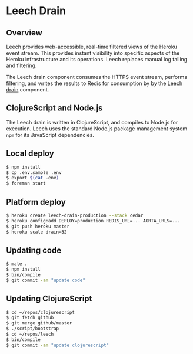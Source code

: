 # Leech Drain

## Overview

Leech provides web-accessible, real-time filtered views of the Heroku event stream. This provides instant visibility into specific aspects of the Heroku infrastructure and its operations. Leech replaces manual log tailing and filtering.

The Leech drain component consumes the HTTPS event stream, performs filtering, and writes the results to Redis for consumption by by the [Leech drain](https://github.com/heroku/leech-drain) component.


## ClojureScript and Node.js

The Leech drain is written in ClojureScript, and compiles to Node.js for execution. Leech uses the standard Node.js package management system `npm` for its JavaScript dependencies.


## Local deploy

```bash
$ npm install
$ cp .env.sample .env
$ export $(cat .env)
$ foreman start
```


## Platform deploy

```bash
$ heroku create leech-drain-production --stack cedar
$ heroku config:add DEPLOY=production REDIS_URL=... AORTA_URLS=...
$ git push heroku master
$ heroku scale drain=32
```


## Updating code

```bash
$ mate .
$ npm install
$ bin/compile
$ git commit -am "update code"
```


## Updating ClojureScript

```bash
$ cd ~/repos/clojurescript
$ git fetch github
$ git merge github/master
$ ./script/bootstrap
$ cd ~/repos/leech
$ bin/compile
$ git commit -am "update clojurescript"
```
